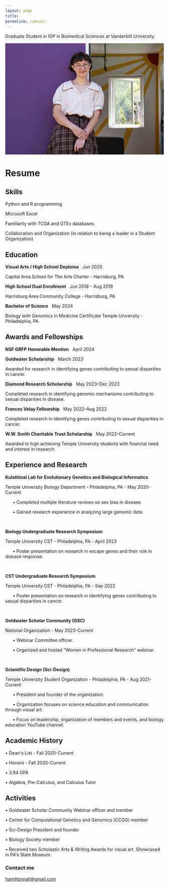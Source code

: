 ```yaml
---
layout: page
title:  
permalink: /about/
---
```

Graduate Student in IGP in Biomedical Sciences at Vanderbilt University

![_config.yml](/images/picture.png)

# Resume
## Skills  
Python and R programming

Microsoft Excel

Familiarity with TCGA and GTEx databases

Collaboration and Organization (in relation to being a leader in a Student Organization)

## Education 
__Visual Arts / High School Deploma__ &nbsp; Jun 2020

Capital Area School for The Arts Charter - Harrisburg, PA

__High School Dual Enrollment__ &nbsp; Jun 2018 – Aug 2019

Harrisburg Area Community College - Harrisburg, PA

__Bachelor of Science__ &nbsp; May 2024 

Biology with Genomics in Medicine Certificate
Temple University - Philadelphia, PA

## Awards and Fellowships 
__NSF GRFP Honorable Mention__ &nbsp; April 2024

__Goldwater Scholarship__ &nbsp; March 2023

Awarded for research in identifying genes contributing to sexual disparities in cancer.

__Diamond Research Scholarship__ &nbsp; May 2023–Dec 2023

Completed research in identifying genomic mechanisms contributing to sexual disparities in disease.

__Frances Velay Fellowship__ &nbsp; May 2022–Aug 2022

Completed research in identifying genes contributing to sexual disparities in cancer. 

__W.W. Smith Charitable Trust Scholarship__ &nbsp; May 2022–Current

Awarded to high achieving Temple University students with financial need and interest in research.

## Experience and Research 
__Kulathinal Lab for Evolutionary Genetics and Biological Informatics__

Temple University Biology Department - Philadelphia, PA - May 2020-Current

&nbsp; &nbsp; &nbsp; •	Completed multiple literature reviews on sex bias in disease. 

&nbsp; &nbsp; &nbsp; •	Gained research experience in analyzing large genomic data. 

<p>&nbsp;</p>

__Biology Undergraduate Research Symposium__ 

Temple University CST - Philadelphia, PA - April 2023

&nbsp; &nbsp; &nbsp; •	Poster presentation on research in escape genes and their role in disease response.

<p>&nbsp;</p>

__CST Undergraduate Research Symposium__

Temple University CST - Philadelphia, PA - Sep 2022

&nbsp; &nbsp; &nbsp; •	Poster presentation on research in identifying genes contributing to sexual disparities in cancer. 

<p>&nbsp;</p>

__Goldwater Scholar Community (GSC)__

National Organization - May 2023-Current

&nbsp; &nbsp; &nbsp; •	Webinar Committee officer.

&nbsp; &nbsp; &nbsp; •	Organized and hosted "Women in Professional Research" webinar.

<p>&nbsp;</p>

__Scientific Design (Sci-Design)__

Temple University Student Organization - Philadelphia, PA - Aug 2021-Current

&nbsp; &nbsp; &nbsp; •	President and founder of the organization. 

&nbsp; &nbsp; &nbsp; •	Organization focuses on science education and communication through visual art.

&nbsp; &nbsp; &nbsp; •	Focus on leadership, organization of members and events, and biology education YouTube channel.

## Academic History 

•	Dean's List - Fall 2020-Current 

•	Honors - Fall 2020-Current

•	3.94 GPA

•	Algebra, Pre-Calculus, and Calculus Tutor

## Activities  
•	Goldwater Scholar Community Webinar officer and member

•	Center for Computational Genetics and Genomics (CCGG) member 

•	Sci-Design President and founder

•	Biology Society member

•	Received two Scholastic Arts & Writing Awards for visual art. Showcased in PA's State Museum.

### Contact me

[hamiltonnalj@gmail.com](mailto:hamiltonnalj@gmail.com)
